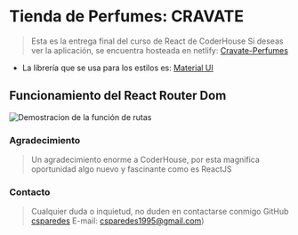 # Tienda de Perfumes: CRAVATE

> Esta es la entrega final del curso de React de CoderHouse
> Si deseas ver la aplicación, se encuentra hosteada en netlify: [Cravate-Perfumes](https://641bedb344718e6afd58c608--cravate-perfumes.netlify.app/)

* La librería que se usa para los estilos es: [Material UI](https://mui.com/)

## Funcionamiento del React Router Dom

![Demostracion de la función de rutas](https://res.cloudinary.com/dhulr5xwe/image/upload/v1677108583/dev/njhlm356ijdkirmresgw.gif)

### Agradecimiento

> Un agradecimiento enorme a CoderHouse, por esta magnífica oportunidad algo nuevo y fascinante como es ReactJS


### Contacto

> Cualquier duda o inquietud, no duden en contactarse conmigo
> GitHub [csparedes](https://github.com/csparedes)
> E-mail: csparedes1995@gmail.com)